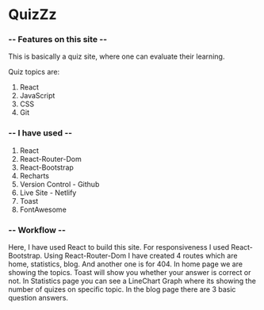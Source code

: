 # QuizZz


### -- Features on this site --
This is basically a quiz site, where one can evaluate their learning.

Quiz topics are:
1. React
2. JavaScript
3. CSS
4. Git


### -- I have used --
1. React
2. React-Router-Dom
3. React-Bootstrap
4. Recharts
5. Version Control - Github
6. Live Site - Netlify
7. Toast
8. FontAwesome


### -- Workflow --
Here, I have used React to build this site. For responsiveness I used React-Bootstrap. Using React-Router-Dom I have created 4 routes which are home, statistics, blog. And another one is for 404. In home page we are showing the topics. Toast will show you whether your answer is correct or not. In Statistics page you can see a LineChart Graph where its showing the number of quizes on specific topic. In the blog page there are 3 basic question answers.



